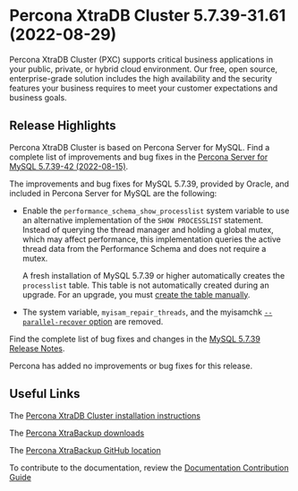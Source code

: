 # Percona XtraDB Cluster 5.7.39-31.61 (2022-08-29)

Percona XtraDB Cluster (PXC) supports critical business applications in your public, private, or hybrid cloud environment. Our free, open source, enterprise-grade solution includes the high availability and the security features your business requires to meet your customer expectations and business goals.

## Release Highlights

Percona XtraDB Cluster is based on Percona Server for MySQL. Find a complete list of improvements and bug fixes in the [Percona Server for MySQL 5.7.39-42 (2022-08-15)](https://docs.percona.com/percona-server/5.7/release-notes/Percona-Server-5.7.39-42.html). 

The improvements and bug fixes for MySQL 5.7.39, provided by Oracle, and included in Percona Server for MySQL are the following:

* Enable the `performance_schema_show_processlist` system variable to use an alternative implementation of the `SHOW PROCESSLIST` statement. Instead of querying the thread manager and holding a global mutex, which may affect performance, this implementation queries the active thread data from the Performance Schema and does not require a mutex. 
  
  A fresh installation of MySQL 5.7.39 or higher automatically creates the `processlist` table. This table is not automatically created during an upgrade. For an upgrade, you must [create the table manually](https://dev.mysql.com/doc/refman/5.7/en/performance-schema-processlist-table.html#performance-schema-processlist-table-creating). 
  
* The system variable, `myisam_repair_threads`, and the myisamchk [`--parallel-recover` option](https://dev.mysql.com/doc/refman/5.7/en/myisamchk-repair-options.html#option_myisamchk_parallel-recover) are removed.

Find the complete list of bug fixes and changes in the [MySQL 5.7.39 Release Notes](https://dev.mysql.com/doc/relnotes/mysql/5.7/en/news-5-7-39.html).

Percona has added no improvements or bug fixes for this release. 

## Useful Links

The [Percona XtraDB Cluster installation instructions](https://www.percona.com/doc/percona-xtradb-cluster/5.7/install/index.html)

The [Percona XtraBackup downloads](https://www.percona.com/downloads/Percona-XtraDB-Cluster-57/LATEST/)

The [Percona XtraBackup GitHub location](https://github.com/percona/percona-xtradb-cluster)

To contribute to the documentation, review the [Documentation Contribution Guide](https://github.com/percona/pxc-docs/blob/8.0/contributing.md)


